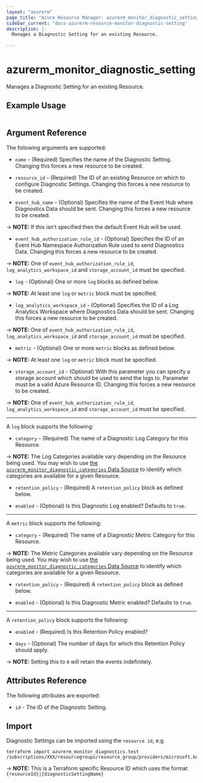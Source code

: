 ```yaml
---
layout: "azurerm"
page_title: "Azure Resource Manager: azurerm_monitor_diagnostic_setting"
sidebar_current: "docs-azurerm-resource-monitor-diagnostic-setting"
description: |-
  Manages a Diagnostic Setting for an existing Resource.

---
```


# azurerm_monitor_diagnostic_setting

Manages a Diagnostic Setting for an existing Resource.

## Example Usage

```

```

## Argument Reference

The following arguments are supported:

* `name` - (Required) Specifies the name of the Diagnostic Setting. Changing this forces a new resource to be created.

* `resource_id` - (Required) The ID of an existing Resource on which to configure Diagnostic Settings. Changing this forces a new resource to be created.

* `event_hub_name` - (Optional) Specifies the name of the Event Hub where Diagnostics Data should be sent. Changing this forces a new resource to be created.

-> **NOTE:** If this isn't specified then the default Event Hub will be used.

* `event_hub_authorization_rule_id` - (Optional) Specifies the ID of an Event Hub Namespace Authorization Rule used to send Diagnostics Data. Changing this forces a new resource to be created.

-> **NOTE:** One of `event_hub_authorization_rule_id`, `log_analytics_workspace_id` and `storage_account_id` must be specified.

* `log` - (Optional) One or more `log` blocks as defined below.

-> **NOTE:** At least one `log` or `metric` block must be specified.

* `log_analytics_workspace_id` - (Optional) Specifies the ID of a Log Analytics Workspace where Diagnostics Data should be sent. Changing this forces a new resource to be created.

-> **NOTE:** One of `event_hub_authorization_rule_id`, `log_analytics_workspace_id` and `storage_account_id` must be specified.

* `metric` - (Optional) One or more `metric` blocks as defined below.

-> **NOTE:** At least one `log` or `metric` block must be specified.

* `storage_account_id` - (Optional) With this parameter you can specify a storage account which should be used to send the logs to. Parameter must be a valid Azure Resource ID. Changing this forces a new resource to be created.

-> **NOTE:** One of `event_hub_authorization_rule_id`, `log_analytics_workspace_id` and `storage_account_id` must be specified.

---

A `log` block supports the following:

* `category` - (Required) The name of a Diagnostic Log Category for this Resource.

-> **NOTE:** The Log Categories available vary depending on the Resource being used. You may wish to use [the `azurerm_monitor_diagnostic_categories` Data Source](../d/monitor_diagnostic_categories.html) to identify which categories are available for a given Resource.

* `retention_policy` - (Required) A `retention_policy` block as defined below.

* `enabled` - (Optional) Is this Diagnostic Log enabled? Defaults to `true`.

---

A `metric` block supports the following:

* `category` - (Required) The name of a Diagnostic Metric Category for this Resource.

-> **NOTE:** The Metric Categories available vary depending on the Resource being used. You may wish to use [the `azurerm_monitor_diagnostic_categories` Data Source](../d/monitor_diagnostic_categories.html) to identify which categories are available for a given Resource.

* `retention_policy` - (Required) A `retention_policy` block as defined below.

* `enabled` - (Optional) Is this Diagnostic Metric enabled? Defaults to `true`.

---

A `retention_policy` block supports the following:

* `enabled` - (Required) Is this Retention Policy enabled?

* `days` - (Optional) The number of days for which this Retention Policy should apply.

-> **NOTE:** Setting this to `0` will retain the events indefinitely.


## Attributes Reference

The following attributes are exported:

* `id` - The ID of the Diagnostic Setting.

## Import

Diagnostic Settings can be imported using the `resource id`, e.g.

```
terraform import azurerm_monitor_diagnostics.test /subscriptions/XXX/resourcegroups/resource_group/providers/microsoft.keyvault/vaults/vault|logMonitoring
```

-> **NOTE:** This is a Terraform specific Resource ID which uses the format `{resourceId}|{diagnosticSettingName}`